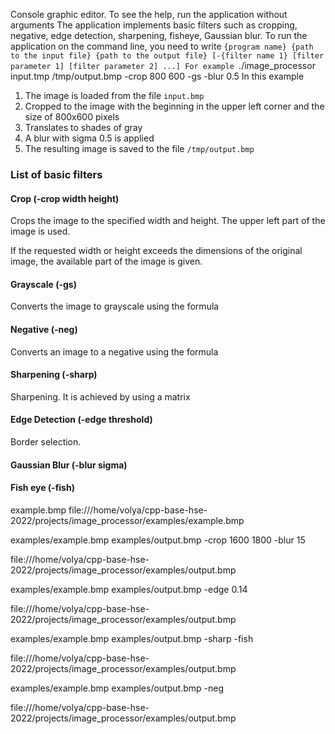 Console graphic editor. To see the help, run the application without arguments
The application implements basic filters such as cropping, negative, edge detection, sharpening, fisheye, Gaussian blur. To run the application on the command line, you need to write `{program name} {path to the input file} {path to the output file}
[-{filter name 1} [filter parameter 1] [filter parameter 2] ...]
For example `./image_processor input.tmp /tmp/output.bmp -crop 800 600 -gs -blur 0.5
In this example
1. The image is loaded from the file `input.bmp`
2. Cropped to the image with the beginning in the upper left corner and the size of 800x600 pixels
3. Translates to shades of gray
4. A blur with sigma 0.5 is applied
5. The resulting image is saved to the file `/tmp/output.bmp`
### List of basic filters

#### Crop (-crop width height)
Crops the image to the specified width and height. The upper left part of the image is used.

If the requested width or height exceeds the dimensions of the original image, the available part of the image is given.

#### Grayscale (-gs)
Converts the image to grayscale using the formula

#### Negative (-neg)
Converts an image to a negative using the formula

#### Sharpening (-sharp)
Sharpening. It is achieved by using a matrix

#### Edge Detection (-edge threshold)
Border selection.

#### Gaussian Blur (-blur sigma)

#### Fish eye (-fish)
example.bmp
file:///home/volya/cpp-base-hse-2022/projects/image_processor/examples/example.bmp

examples/example.bmp examples/output.bmp -crop 1600 1800 -blur 15

file:///home/volya/cpp-base-hse-2022/projects/image_processor/examples/output.bmp

examples/example.bmp examples/output.bmp -edge 0.14

file:///home/volya/cpp-base-hse-2022/projects/image_processor/examples/output.bmp

examples/example.bmp examples/output.bmp -sharp -fish

file:///home/volya/cpp-base-hse-2022/projects/image_processor/examples/output.bmp

examples/example.bmp examples/output.bmp -neg

file:///home/volya/cpp-base-hse-2022/projects/image_processor/examples/output.bmp


